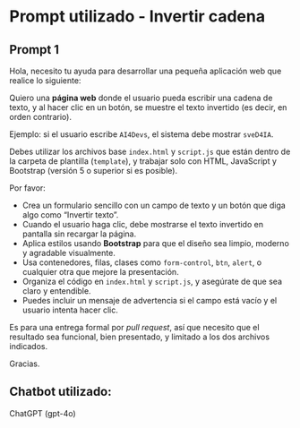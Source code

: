 # Prompt utilizado - Invertir cadena

## Prompt 1

Hola, necesito tu ayuda para desarrollar una pequeña aplicación web que realice lo siguiente:

Quiero una **página web** donde el usuario pueda escribir una cadena de texto, y al hacer clic en un botón, se muestre el texto invertido (es decir, en orden contrario).

Ejemplo: si el usuario escribe `AI4Devs`, el sistema debe mostrar `sveD4IA`.

Debes utilizar los archivos base `index.html` y `script.js` que están dentro de la carpeta de plantilla (`template`), y trabajar solo con HTML, JavaScript y Bootstrap (versión 5 o superior si es posible).

Por favor:

- Crea un formulario sencillo con un campo de texto y un botón que diga algo como “Invertir texto”.
- Cuando el usuario haga clic, debe mostrarse el texto invertido en pantalla sin recargar la página.
- Aplica estilos usando **Bootstrap** para que el diseño sea limpio, moderno y agradable visualmente.
- Usa contenedores, filas, clases como `form-control`, `btn`, `alert`, o cualquier otra que mejore la presentación.
- Organiza el código en `index.html` y `script.js`, y asegúrate de que sea claro y entendible.
- Puedes incluir un mensaje de advertencia si el campo está vacío y el usuario intenta hacer clic.

Es para una entrega formal por *pull request*, así que necesito que el resultado sea funcional, bien presentado, y limitado a los dos archivos indicados.

Gracias.

## Chatbot utilizado:
ChatGPT (gpt-4o)